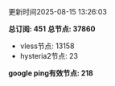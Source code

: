 更新时间2025-08-15 13:26:03

**总订阅: 451**
**总节点: 37860**
- vless节点: 13158
- hysteria2节点: 23

**google ping有效节点: 218**
